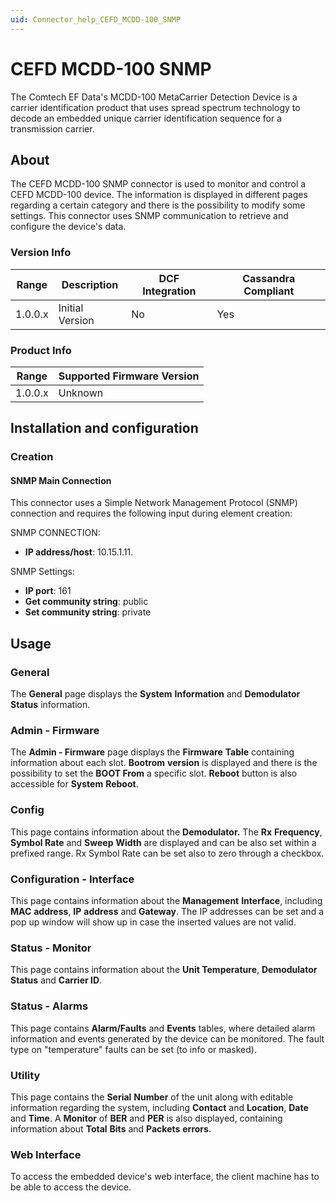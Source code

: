 ```yaml
---
uid: Connector_help_CEFD_MCDD-100_SNMP
---
```


# CEFD MCDD-100 SNMP

The Comtech EF Data's MCDD-100 MetaCarrier Detection Device is a carrier identification product that uses spread spectrum technology to decode an embedded unique carrier identification sequence for a transmission carrier.

## About

The CEFD MCDD-100 SNMP connector is used to monitor and control a CEFD MCDD-100 device. The information is displayed in different pages regarding a certain category and there is the possibility to modify some settings. This connector uses SNMP communication to retrieve and configure the device's data.

### Version Info

| Range | Description | DCF Integration | Cassandra Compliant |
|------------------|-----------------|---------------------|-------------------------|
| 1.0.0.x          | Initial Version | No                  | Yes                     |

### Product Info

| Range | Supported Firmware Version |
|------------------|-----------------------------|
| 1.0.0.x          | Unknown                     |

## Installation and configuration

### Creation

#### SNMP Main Connection

This connector uses a Simple Network Management Protocol (SNMP) connection and requires the following input during element creation:

SNMP CONNECTION:

- **IP address/host**: 10.15.1.11.

SNMP Settings:

- **IP port**: 161
- **Get community string**: public
- **Set community string**: private

## Usage

### General

The **General** page displays the **System** **Information** and **Demodulator Status** information.

### Admin - Firmware

The **Admin - Firmware** page displays the **Firmware** **Table** containing information about each slot. **Bootrom** **version** is displayed and there is the possibility to set the **BOOT From** a specific slot. **Reboot** button is also accessible for **System** **Reboot**.

### Config

This page contains information about the **Demodulator.** The **Rx** **Frequency**, **Symbol Rate** and **Sweep** **Width** are displayed and can be also set within a prefixed range. Rx Symbol Rate can be set also to zero through a checkbox.

### Configuration - Interface

This page contains information about the **Management** **Interface**, including **MAC** **address**, **IP** **address** and **Gateway**. The IP addresses can be set and a pop up window will show up in case the inserted values are not valid.

### Status - Monitor

This page contains information about the **Unit Temperature**, **Demodulator Status** and **Carrier ID**.

### Status - Alarms

This page contains **Alarm/Faults** and **Events** tables, where detailed alarm information and events generated by the device can be monitored. The fault type on "temperature" faults can be set (to info or masked).

### Utility

This page contains the **Serial** **Number** of the unit along with editable information regarding the system, including **Contact** and **Location**, **Date** and **Time**. A **Monitor** of **BER** and **PER** is also displayed, containing information about **Total** **Bits** and **Packets** **errors**.

### Web Interface

To access the embedded device's web interface, the client machine has to be able to access the device.
